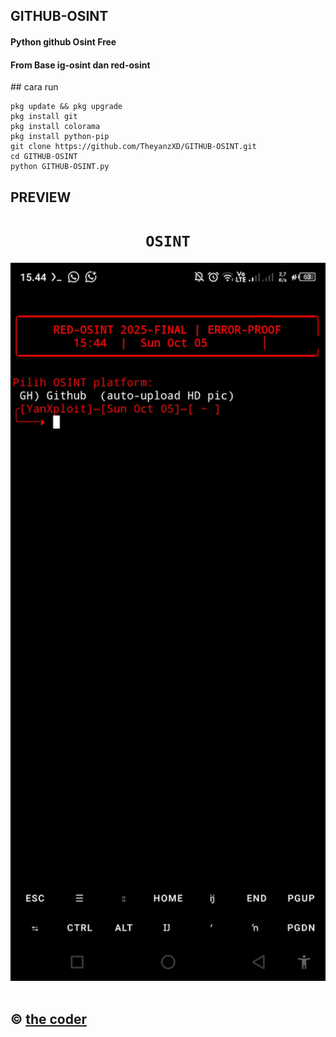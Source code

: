 ## GITHUB-OSINT
<h4>Python github Osint Free</h4>
<h4>From Base ig-osint dan red-osint</h4>
## cara run

```
pkg update && pkg upgrade
pkg install git
pkg install colorama
pkg install python-pip
git clone https://github.com/TheyanzXD/GITHUB-OSINT.git
cd GITHUB-OSINT
python GITHUB-OSINT.py
```

## PREVIEW
<h1 align="center"><code>OSINT</code></h1> <p align="center"> <img src="ss.jpg" width="590"><br><br>



## © <a href="https://github//yanz-iyyo">the coder</a>
